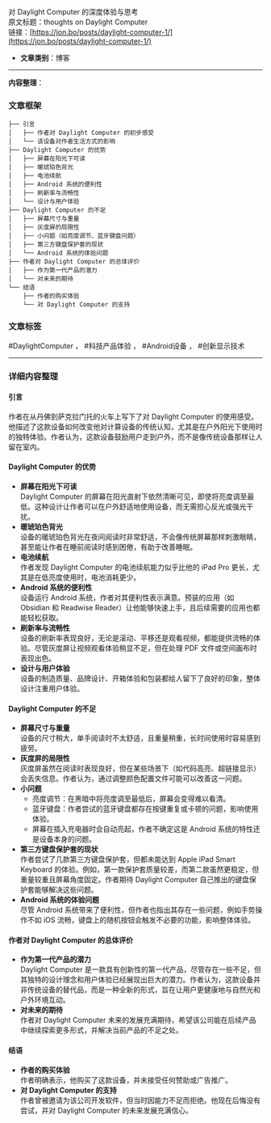 对 Daylight Computer 的深度体验与思考  
  原文标题：thoughts on Daylight Computer  
  链接：[https://jon.bo/posts/daylight-computer-1/](https://jon.bo/posts/daylight-computer-1/)  

- **文章类别**：博客  

---

**内容整理**：  

### 文章框架
```
├── 引言
│   ├── 作者对 Daylight Computer 的初步感受
│   └── 该设备对作者生活方式的影响
├── Daylight Computer 的优势
│   ├── 屏幕在阳光下可读
│   ├── 暖琥珀色背光
│   ├── 电池续航
│   ├── Android 系统的便利性
│   ├── 刷新率与流畅性
│   └── 设计与用户体验
├── Daylight Computer 的不足
│   ├── 屏幕尺寸与重量
│   ├── 灰度屏的局限性
│   ├── 小问题（如亮度调节、蓝牙键盘问题）
│   ├── 第三方键盘保护套的现状
│   └── Android 系统的体验问题
├── 作者对 Daylight Computer 的总体评价
│   ├── 作为第一代产品的潜力
│   └── 对未来的期待
└── 结语
    ├── 作者的购买体验
    └── 对 Daylight Computer 的支持
```

### 文章标签
#DaylightComputer ， #科技产品体验 ， #Android设备 ， #创新显示技术  

---

### 详细内容整理

#### 引言
作者在从丹佛到萨克拉门托的火车上写下了对 Daylight Computer 的使用感受。他描述了这款设备如何改变他对计算设备的传统认知，尤其是在户外阳光下使用时的独特体验。作者认为，这款设备鼓励用户走到户外，而不是像传统设备那样让人留在室内。

#### Daylight Computer 的优势
- **屏幕在阳光下可读**  
  Daylight Computer 的屏幕在阳光直射下依然清晰可见，即使将亮度调至最低。这种设计让作者可以在户外舒适地使用设备，而无需担心反光或强光干扰。
- **暖琥珀色背光**  
  设备的暖琥珀色背光在夜间阅读时非常舒适，不会像传统屏幕那样刺激眼睛，甚至能让作者在睡前阅读时感到困倦，有助于改善睡眠。
- **电池续航**  
  作者发现 Daylight Computer 的电池续航能力似乎比他的 iPad Pro 更长，尤其是在低亮度使用时，电池消耗更少。
- **Android 系统的便利性**  
  设备运行 Android 系统，作者对其便利性表示满意。预装的应用（如 Obsidian 和 Readwise Reader）让他能够快速上手，且后续需要的应用也都能轻松获取。
- **刷新率与流畅性**  
  设备的刷新率表现良好，无论是滚动、平移还是观看视频，都能提供流畅的体验。尽管灰度屏让视频观看体验稍显不足，但在处理 PDF 文件或空间画布时表现出色。
- **设计与用户体验**  
  设备的制造质量、品牌设计、开箱体验和包装都给人留下了良好的印象，整体设计注重用户体验。

#### Daylight Computer 的不足
- **屏幕尺寸与重量**  
  设备的尺寸稍大，单手阅读时不太舒适，且重量稍重，长时间使用时容易感到疲劳。
- **灰度屏的局限性**  
  灰度屏虽然在阅读时表现良好，但在某些场景下（如代码高亮、超链接显示）会丢失信息。作者认为，通过调整颜色配置文件可能可以改善这一问题。
- **小问题**  
  - 亮度调节：在黑暗中将亮度调至最低后，屏幕会变得难以看清。  
  - 蓝牙键盘：作者尝试的蓝牙键盘都存在按键重复或卡顿的问题，影响使用体验。  
  - 屏幕在插入充电器时会自动亮起，作者不确定这是 Android 系统的特性还是设备本身的问题。
- **第三方键盘保护套的现状**  
  作者尝试了几款第三方键盘保护套，但都未能达到 Apple iPad Smart Keyboard 的体验。例如，第一款保护套质量较差，而第二款虽然更稳定，但重量较重且屏幕角度固定。作者期待 Daylight Computer 自己推出的键盘保护套能够解决这些问题。
- **Android 系统的体验问题**  
  尽管 Android 系统带来了便利性，但作者也指出其存在一些问题，例如手势操作不如 iOS 流畅，键盘上的随机按钮会触发不必要的功能，影响整体体验。

#### 作者对 Daylight Computer 的总体评价
- **作为第一代产品的潜力**  
  Daylight Computer 是一款具有创新性的第一代产品，尽管存在一些不足，但其独特的设计理念和用户体验已经展现出巨大的潜力。作者认为，这款设备并非传统设备的替代品，而是一种全新的形式，旨在让用户更健康地与自然光和户外环境互动。
- **对未来的期待**  
  作者对 Daylight Computer 未来的发展充满期待，希望该公司能在后续产品中继续探索更多形式，并解决当前产品的不足之处。

#### 结语
- **作者的购买体验**  
  作者明确表示，他购买了这款设备，并未接受任何赞助或广告推广。
- **对 Daylight Computer 的支持**  
  作者曾被邀请为该公司开发软件，但当时因能力不足而拒绝。他现在后悔没有尝试，并对 Daylight Computer 的未来发展充满信心。